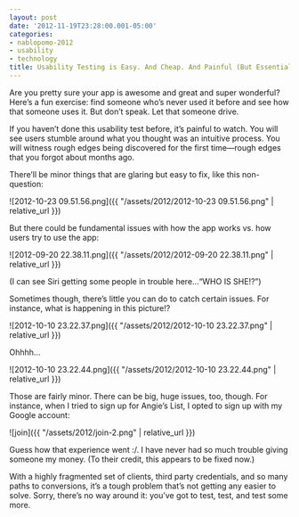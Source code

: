 ```yaml
---
layout: post
date: '2012-11-19T23:28:00.001-05:00'
categories:
- nablopomo-2012
- usability
- technology
title: Usability Testing is Easy. And Cheap. And Painful (But Essential!)
---
```


Are you pretty sure your app is awesome and great and super wonderful? Here’s a fun exercise: find someone who’s never used it before and see how that someone uses it. But don’t speak. Let that someone drive.

If you haven’t done this usability test before, it’s painful to watch. You will see users stumble around what you thought was an intuitive process. You will witness rough edges being discovered for the first time—rough edges that you forgot about months ago.

There’ll be minor things that are glaring but easy to fix, like this non-question: 

![2012-10-23 09.51.56.png]({{ "/assets/2012/2012-10-23 09.51.56.png" | relative_url }})

But there could be fundamental issues with how the app works vs. how users try to use the app:

![2012-09-20 22.38.11.png]({{ "/assets/2012/2012-09-20 22.38.11.png" | relative_url }})  

(I can see Siri getting some people in trouble here...“WHO IS SHE!?”)

Sometimes though, there’s little you can do to catch certain issues. For instance, what is happening in this picture!?

![2012-10-10 23.22.37.png]({{ "/assets/2012/2012-10-10 23.22.37.png" | relative_url }})

Ohhhh...

![2012-10-10 23.22.44.png]({{ "/assets/2012/2012-10-10 23.22.44.png" | relative_url }})  

Those are fairly minor. There can be big, huge issues, too, though. For instance, when I tried to sign up for Angie’s List, I opted to sign up with my Google account:

![join]({{ "/assets/2012/join-2.png" | relative_url }})

Guess how that experience went :/. I have never had so much trouble giving someone my money. (To their credit, this appears to be fixed now.)

With a highly fragmented set of clients, third party credentials, and so many paths to conversions, it’s a tough problem that’s not getting any easier to solve. Sorry, there’s no way around it: you’ve got to test, test, and test some more.